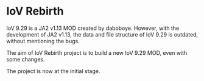 # IoV Rebirth

IoV 9.29 is a JA2 v1.13 MOD created by daboboye. However, with the development of JA2 v1.13, the data and file structure of IoV 9.29 is outdated, without mentioning the bugs.

The aim of IoV Rebirth project is to build a new IoV 9.29 MOD, even with some changes.

The project is now at the initial stage.
